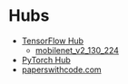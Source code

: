 
# Hubs
* [TensorFlow Hub](https://tfhub.dev/)
  * [mobilenet_v2_130_224](https://tfhub.dev/google/imagenet/mobilenet_v2_130_224/classification/5)
* [PyTorch Hub](https://pytorch.org/hub/)
* [paperswithcode.com](https://paperswithcode.com/)

